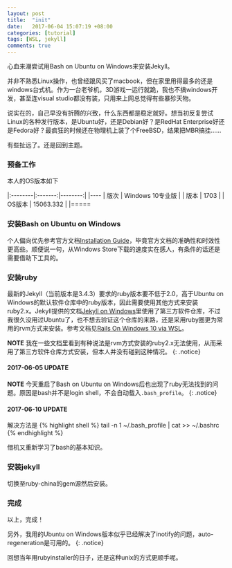 ```yaml
---
layout: post
title:  "init"
date:   2017-06-04 15:07:19 +08:00
categories: [tutorial]
tags: [WSL, jekyll]
comments: true
---
```

心血来潮尝试用Bash on Ubuntu on Windows来安装Jekyll。

并非不熟悉Linux操作，也曾经跟风买了macbook，但在家里用得最多的还是windows台式机。作为一台老爷机，3D游戏一运行就跪，我也不搞windows开发，甚至连visual studio都没有装，只用来上网总觉得有些暴殄天物。

说实在的，自己早没有折腾的兴致，什么东西都是稳定就好。想当初反复尝试Linux的各种发行版本，是Ubuntu好，还是Debian好？是RedHat Enterprise好还是Fedora好？最疯狂的时候还在物理机上装了个FreeBSD，结果把MBR搞挂……

有些扯远了。还是回到主题。

### 预备工作

本人的OS版本如下

|:--------|:-------:|--------:|
|----
|  版次   | Windows 10专业版   |
| 版本   | 1703   |
| OS版本   | 15063.332  |
|=====

### 安装Bash on Ubuntu on Windows

个人偏向优先参考官方文档[Installation Guide][wsl_install]，毕竟官方文档的准确性和时效性更高些。顺便说一句，从Windows Store下载的速度实在感人，有条件的话还是需要借助下工具的。

### 安装ruby

最新的Jekyll（当前版本是3.4.3）要求的ruby版本要不低于2.0，高于Ubuntu on Windows的默认软件仓库中的ruby版本，因此需要使用其他方式来安装ruby2.x。Jekyll提供的文档[Jekyll on Windows][jekyll_ins]里使用了第三方软件仓库，不过我很久没用过Ubuntu了，也不想去验证这个仓库的来路，还是采用ruby圈更为常用的rvm方式来安装。参考文档见[Rails On Windows 10 via WSL][rvm_ins]。

**NOTE**  我在一些文档里看到有种说法是rvm方式安装的ruby2.x无法使用，从而采用了第三方软件仓库方式安装，但本人并没有碰到这种情况。
{: .notice}

#### 2017-06-05 UPDATE ####

**NOTE** 今天重启了Bash on Ubuntu on Windows后也出现了ruby无法找到的问题。原因是bash并不是login shell，不会自动载入`.bash_profile`。
{: .notice}

#### 2017-06-10 UPDATE #####

解决方法是
{% highlight shell %}
tail -n 1 ~/.bash_profile | cat >> ~/.bashrc
{% endhighlight %}

借机又重新学习了bash的基本知识。

### 安装jekyll

切换至ruby-china的gem源然后安装。

### 完成

以上，完成！

另外，我用的Ubuntu on Windows版本似乎已经解决了inotify的问题，auto-regeneration是可用的。
{: .notice}

回想当年用rubyinstaller的日子，还是这种unix的方式更顺手呢。

[wsl_install]: https://msdn.microsoft.com/en-us/commandline/wsl/install_guide
[jekyll_ins]:  https://jekyllrb.com/docs/windows/#installation
[rvm_ins]:     https://richonrails.com/articles/rails-on-windows-10-via-wsl